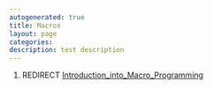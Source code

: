 ```yaml
---
autogenerated: true
title: Macros
layout: page
categories: 
description: test description
---
```


1.  REDIRECT [Introduction\_into\_Macro\_Programming](Introduction_into_Macro_Programming)
